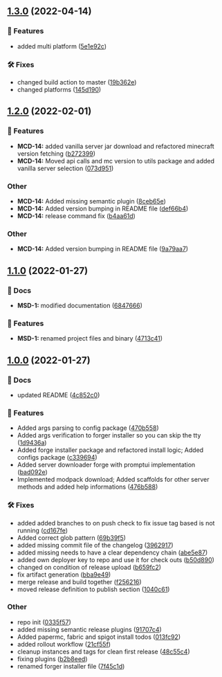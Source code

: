 ## [1.3.0](https://github.com/lyssar/msdcli/compare/1.2.0...1.3.0) (2022-04-14)


### 🚀 Features

* added multi platform ([5e1e92c](https://github.com/lyssar/msdcli/commit/5e1e92cc4a94be90f1899c753a5e7384bfcba162))


### 🛠 Fixes

* changed build action to master ([19b362e](https://github.com/lyssar/msdcli/commit/19b362e72ffb819303522a528c17d87fb0c13753))
* changed platforms ([145d190](https://github.com/lyssar/msdcli/commit/145d19070f8023a04e9c89a39357f04b78a0c084))

## [1.2.0](https://github.com/lyssar/msdcli/compare/1.1.0...1.2.0) (2022-02-01)

### 🚀 Features

* **MCD-14:** added vanilla server jar download and refactored minecraft version fetching ([b272399](https://github.com/lyssar/msdcli/commit/b272399aae0a814172556d9aee73919fb0a918a1))
* **MCD-14:** Moved api calls and mc version to utils package and added vanilla server selection ([073d951](https://github.com/lyssar/msdcli/commit/073d951973230751e17e2228b25ce430d1294ee3))


### Other

* **MCD-14:** Added missing semantic plugin ([8ceb65e](https://github.com/lyssar/msdcli/commit/8ceb65e29138af50a93ad08c64fee0f03c57a675))
* **MCD-14:** Added version bumping in README file ([def66b4](https://github.com/lyssar/msdcli/commit/def66b48d5a9fa6f2a862805ddff907810dfea8a))
* **MCD-14:** release command fix ([b4aa61d](https://github.com/lyssar/msdcli/commit/b4aa61db2a55f8b52fe1912b5fb9b362bdaadf38))

### Other

* **MCD-14:** Added version bumping in README file ([9a79aa7](https://github.com/lyssar/msdcli/commit/9a79aa7f1cc7ad0d457e54b5059d6dc4b0a032fe))

## [1.1.0](https://github.com/lyssar/msdcli/compare/1.0.0...1.1.0) (2022-01-27)


### 📔 Docs

* **MSD-1:** modified documentation ([6847666](https://github.com/lyssar/msdcli/commit/6847666fb996e2bc2f95837726f1d2ac199d9330))


### 🚀 Features

* **MSD-1:** renamed project files and binary ([4713c41](https://github.com/lyssar/msdcli/commit/4713c41e9c9a344292ee32b4dd99c7f7329e91a8))

## [1.0.0](https://github.com/lyssar/mcdownloader/compare/...1.0.0) (2022-01-27)


### 📔 Docs

* updated README ([4c852c0](https://github.com/lyssar/mcdownloader/commit/4c852c0b9d585f72631d47298774a22668b39b93))


### 🚀 Features

* Added args parsing to config package ([470b558](https://github.com/lyssar/mcdownloader/commit/470b558d1962810d04777aea435d1a99f78aa83b))
* Added args verification to forger installer so you can skip the tty ([1d9436a](https://github.com/lyssar/mcdownloader/commit/1d9436a9c758fe7b1325c7a4b21088007f916c48))
* Added forge installer package and refactored install logic; Added configs package ([c339694](https://github.com/lyssar/mcdownloader/commit/c339694cb0fbb0073d6f9bbbe3566eb2595ffb02))
* Added server downloader forge with promptui implementation ([bad092e](https://github.com/lyssar/mcdownloader/commit/bad092e5c893749e911f2e9fa7daef969add66f0))
* Implemented modpack download; Added scaffolds for other server methods and added help informations ([476b588](https://github.com/lyssar/mcdownloader/commit/476b5881126219fe18d62714c9d31b65cf787f59))


### 🛠 Fixes

* added added branches to on push check to fix issue tag based is not running ([cd167fe](https://github.com/lyssar/mcdownloader/commit/cd167fec49f36cc3057495b307849f85185cfe90))
* Added correct glob pattern ([69b39f5](https://github.com/lyssar/mcdownloader/commit/69b39f550c6777f39b04b80aaff1eb7d7b9b272b))
* added missing commit file of the changelog ([3962917](https://github.com/lyssar/mcdownloader/commit/39629173ea47ce002c536398f1d9004c6b5a0d37))
* added missing needs to have a clear dependency chain ([abe5e87](https://github.com/lyssar/mcdownloader/commit/abe5e87368cc2355fb403bae8d1468544cb62bcf))
* added own deployer key to repo and use it for check outs ([b50d890](https://github.com/lyssar/mcdownloader/commit/b50d8901c0faaf6b930cd9a5b520d83219e2792c))
* changed on condition of release upload ([b659fc2](https://github.com/lyssar/mcdownloader/commit/b659fc2d4a0706e1be0e9c66ca9def30ae5a3d05))
* fix artifact generation ([bba9e49](https://github.com/lyssar/mcdownloader/commit/bba9e49d2fe6abf463d526e01999c67450f52aa2))
* merge release and build together ([f256216](https://github.com/lyssar/mcdownloader/commit/f256216dfd5f8251a06f0936f176e1b43acdcc76))
* moved release definition to publish section ([1040c61](https://github.com/lyssar/mcdownloader/commit/1040c615832f91861d894c049e7e4313174491c0))


### Other

* repo init ([0335f57](https://github.com/lyssar/mcdownloader/commit/0335f57cdb51f69370817d16857af8dbbf722516))
* added missing semantic release plugins ([91707c4](https://github.com/lyssar/mcdownloader/commit/91707c4e28f17a3d6ae99501d98798647a08e41c))
* Added papermc, fabric and spigot install todos ([013fc92](https://github.com/lyssar/mcdownloader/commit/013fc92c9cdee8904f88b154173b0d740764d8c9))
* added rollout workflow ([21cf55f](https://github.com/lyssar/mcdownloader/commit/21cf55fe0f097ec5577cb922610167777ce3b782))
* cleanup instances and tags for clean first release ([48c55c4](https://github.com/lyssar/mcdownloader/commit/48c55c412b38a544dcc1b9fd53c07a0158936c81))
* fixing plugins ([b2b8eed](https://github.com/lyssar/mcdownloader/commit/b2b8eed8a5f58e0a2d42dcc50241ef01eaa982c0))
* renamed forger installer file ([7f45c1d](https://github.com/lyssar/mcdownloader/commit/7f45c1dc586c1aa7de0a3d34a200599a9d2f43a0))
